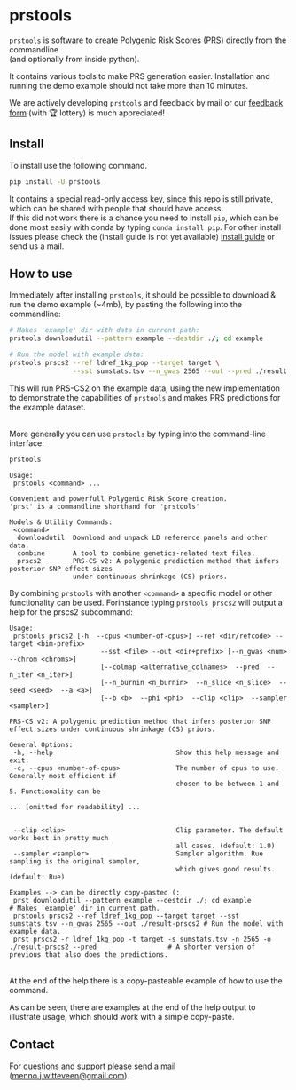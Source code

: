 # prstools


<!-- WARNING: THIS FILE WAS AUTOGENERATED! DO NOT EDIT! -->

`prstools` is software to create Polygenic Risk Scores (PRS) directly
from the commandline <br> (and optionally from inside python).

It contains various tools to make PRS generation easier. Installation
and running the demo example should not take more than 10 minutes.

We are actively developing `prstools` and feedback by mail or our
[feedback form](https://forms.gle/TnvNyBX6qDy7Vupn9) (with 🏆 lottery)
is much appreciated!

## Install

To install use the following command.

``` sh
pip install -U prstools
```

It contains a special read-only access key, since this repo is still
private, which can be shared with people that should have access. <br>
If this did not work there is a chance you need to install `pip`, which
can be done most easily with conda by typing `conda install pip`. For
other install issues please check the (install guide is not yet
available) [install guide]() or send us a mail.

## How to use

Immediately after installing `prstools`, it should be possible to
download & run the demo example (~4mb), by pasting the following into
the commandline:

``` bash
# Makes 'example' dir with data in current path:
prstools downloadutil --pattern example --destdir ./; cd example

# Run the model with example data:
prstools prscs2 --ref ldref_1kg_pop --target target \
                --sst sumstats.tsv --n_gwas 2565 --out --pred ./result 
```

This will run PRS-CS2 on the example data, using the new implementation
to demonstrate the capabilities of `prstools` and makes PRS predictions
for the example dataset.

<br> More generally you can use `prstools` by typing into the
command-line interface:

``` sh
prstools
```


    Usage:
     prstools <command> ...

    Convenient and powerfull Polygenic Risk Score creation. 
    'prst' is a commandline shorthand for 'prstools'

    Models & Utility Commands:
     <command>
      downloadutil  Download and unpack LD reference panels and other data.
      combine       A tool to combine genetics-related text files.
      prscs2        PRS-CS v2: A polygenic prediction method that infers posterior SNP effect sizes
                    under continuous shrinkage (CS) priors.

By combining `prstools` with another `<command>` a specific model or
other functionality can be used. Forinstance typing `prstools prscs2`
will output a help for the prscs2 subcommand:


    Usage:
     prstools prscs2 [-h  --cpus <number-of-cpus>] --ref <dir/refcode> --target <bim-prefix>
                           --sst <file> --out <dir+prefix> [--n_gwas <num>  --chrom <chroms>]
                           [--colmap <alternative_colnames>  --pred  --n_iter <n_iter>]
                           [--n_burnin <n_burnin>  --n_slice <n_slice>  --seed <seed>  --a <a>]
                           [--b <b>  --phi <phi>  --clip <clip>  --sampler <sampler>]

    PRS-CS v2: A polygenic prediction method that infers posterior SNP effect sizes under continuous shrinkage (CS) priors.

    General Options:
     -h, --help                               Show this help message and exit.
     -c, --cpus <number-of-cpus>              The number of cpus to use. Generally most efficient if
                                              chosen to be between 1 and 5. Functionality can be

    ... [omitted for readability] ...


     --clip <clip>                            Clip parameter. The default works best in pretty much
                                              all cases. (default: 1.0)
     --sampler <sampler>                      Sampler algorithm. Rue sampling is the original sampler,
                                              which gives good results. (default: Rue)

    Examples --> can be directly copy-pasted (:
     prst downloadutil --pattern example --destdir ./; cd example                                                # Makes 'example' dir in current path.
     prstools prscs2 --ref ldref_1kg_pop --target target --sst sumstats.tsv --n_gwas 2565 --out ./result-prscs2 # Run the model with example data.
     prst prscs2 -r ldref_1kg_pop -t target -s sumstats.tsv -n 2565 -o ./result-prscs2 --pred                  # A shorter version of previous that also does the predictions.

<br> At the end of the help there is a copy-pasteable example of how to
use the command.

As can be seen, there are examples at the end of the help output to
illustrate usage, which should work with a simple copy-paste.

## Contact

For questions and support please send a mail
(menno.j.witteveen@gmail.com).
